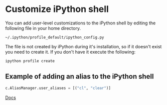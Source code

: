# Customize iPython shell

You can add user-level customizations to the iPython shell by editing the following file in your home directory.

`~/.ipython/profile_default/ipython_config.py`

The file is not created by iPython during it's installation, so if it doesn't exist you need to create it. If you don't
have it execute the following:

```bash
ipython profile create
```

## Example of adding an alias to the iPython shell

```python
c.AliasManager.user_aliases = [("cl", "clear")]
```

[Docs](https://ipython.readthedocs.io/en/stable/config/intro.html)
